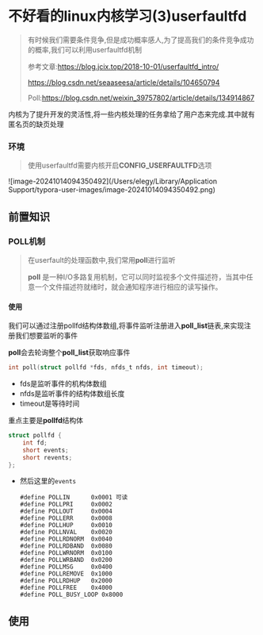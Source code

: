 # 不好看的linux内核学习(3)userfaultfd

> 有时候我们需要条件竞争,但是成功概率感人,为了提高我们的条件竞争成功的概率,我们可以利用userfaultfd机制
>
> 参考文章:https://blog.jcix.top/2018-10-01/userfaultfd_intro/
>
> https://blog.csdn.net/seaaseesa/article/details/104650794
>
> Poll:https://blog.csdn.net/weixin_39757802/article/details/134914867

内核为了提升开发的灵活性,将一些内核处理的任务拿给了用户态来完成.其中就有匿名页的缺页处理

### 环境

> 使用userfaultfd需要内核开启**CONFIG_USERFAULTFD**选项

![image-20241014094350492](/Users/elegy/Library/Application Support/typora-user-images/image-20241014094350492.png)

## 前置知识

### POLL机制

> 在userfault的处理函数中,我们常用**poll**进行监听
>
> **poll** 是一种I/O多路复用机制，它可以同时监视多个文件描述符，当其中任意一个文件描述符就绪时，就会通知程序进行相应的读写操作。

#### 使用

我们可以通过注册pollfd结构体数组,将事件监听注册进入**poll_list**链表,来实现注册我们想要监听的事件

**poll**会去轮询整个**poll_list**获取响应事件

```c
int poll(struct pollfd *fds, nfds_t nfds, int timeout);
```

- fds是监听事件的机构体数组
- nfds是监听事件的结构体数组长度
- timeout是等待时间

重点主要是**pollfd**结构体

```c
struct pollfd {    
    int fd;     
    short events;    
    short revents;
};
```

- 然后这里的`events`

  ```shell
  #define POLLIN      0x0001 可读
  #define POLLPRI     0x0002
  #define POLLOUT     0x0004
  #define POLLERR     0x0008
  #define POLLHUP     0x0010
  #define POLLNVAL    0x0020
  #define POLLRDNORM  0x0040
  #define POLLRDBAND  0x0080
  #define POLLWRNORM  0x0100
  #define POLLWRBAND  0x0200
  #define POLLMSG     0x0400
  #define POLLREMOVE  0x1000
  #define POLLRDHUP   0x2000
  #define POLLFREE    0x4000
  #define POLL_BUSY_LOOP 0x8000
  ```



## 使用

